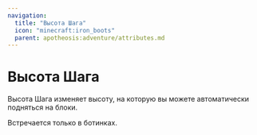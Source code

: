 ```yaml
---
navigation:
  title: "Высота Шага"
  icon: "minecraft:iron_boots"
  parent: apotheosis:adventure/attributes.md
---
```


# Высота Шага

<Color id="blue">Высота Шага</Color> изменяет высоту, на которую вы можете автоматически подняться на блоки.

Встречается только в ботинках.

